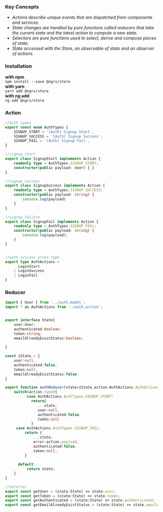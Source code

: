 ### Key Concepts
* _Actions describe unique events that are dispatched from components and services._
* _State changes are handled by pure functions called reducers that take the current state and the latest action to compute a new state._
* _Selectors are pure functions used to select, derive and compose pieces of state._
* _State accessed with the Store, an observable of state and an observer of actions._

### Installation 
**with npm**<br>
```npm install --save @ngrx/store ``` <br>
**with yarn**<br>
```yarn add @ngrx/store ``` <br>
**with ng add**<br>
```ng add @ngrx/store```

### Action
``` typescript
//Auth types
export const enum AuthTypes {
    SIGNUP_START = '[Auth] Signup Start',
    SIGNUP_SUCCESS = '[Auth] Signup Success',
    SIGNUP_FAIL = '[Auth] Signup Fail',
}

//signup start
export class SignupStart implements Action {
    readonly type = AuthTypes.SIGNUP_START;
    constructor(public payload: User) { }
}

//signup success
export class SignupSuccess implements Action {
    readonly type = AuthTypes.SIGNUP_SUCCESS;
    constructor(public payload: string) {
        console.log(payload)
    }
}

//signup failure
export class SignupFail implements Action {
    readonly type = AuthTypes.SIGNUP_FAIL;
    constructor(public payload: string) {
        console.log(payload);
    }
}


//auth actions union type
export type AuthActions =
      LoginStart
    | LoginSuccess
    | LoginFail
}
```

### Reducer
```typescript
import { User } from '../auth.model';
import * as AuthActions from './auth.action';


export interface State{
    user:User;
    authenticated:boolean;
    token:string;
    emailAlreadyExistStatus:boolean;
    
}

const iState = {
    user:null,
    authenticated:false,
    token:null,
    emailAlreadyExistStatus:false
}

export function authReducer(state=iState,action:AuthActions.AuthActions){
    switch(action.type){
          case AuthActions.AuthTypes.SIGNUP_START:
            return{
               ...state,
               user:null,
               authenticated:false,
               toekn:null            
            }
     case AuthActions.AuthTypes.SIGNUP_FAIL:
         return {
             ...state,
             error:action.payload,
             authenticated:false,
             token:null,
         }     
            
      default:
          return state;      
    }
}

//selector
export const getUser = (state:State) => state.user;
export const getToken = (state:State) => state.token;
export const getAuthenticated = (state:State) => state.authenticated;
export const getEmailAlreadyExistStatus = (state:State) => state.emailAlreadyExistStatus;
```



